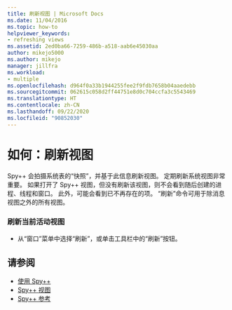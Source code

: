 ```yaml
---
title: 刷新视图 | Microsoft Docs
ms.date: 11/04/2016
ms.topic: how-to
helpviewer_keywords:
- refreshing views
ms.assetid: 2ed0ba66-7259-486b-a518-aab6e45030aa
author: mikejo5000
ms.author: mikejo
manager: jillfra
ms.workload:
- multiple
ms.openlocfilehash: d964f0a33b1944255fee2f9fdb7658b04aaedebb
ms.sourcegitcommit: 062615c058d2ff44751e8d0c704ccfa3c5543469
ms.translationtype: HT
ms.contentlocale: zh-CN
ms.lasthandoff: 09/22/2020
ms.locfileid: "90852030"
---
```

# <a name="how-to-refresh-the-view"></a>如何：刷新视图
Spy++ 会拍摄系统表的“快照”，并基于此信息刷新视图。 定期刷新系统视图非常重要。 如果打开了 Spy++ 视图，但没有刷新该视图，则不会看到随后创建的进程、线程和窗口。 此外，可能会看到已不再存在的项。 “刷新”命令可用于除消息视图之外的所有视图。

### <a name="to-refresh-the-currently-active-view"></a>刷新当前活动视图

- 从“窗口”菜单中选择“刷新”，或单击工具栏中的“刷新”按钮。

## <a name="see-also"></a>请参阅
- [使用 Spy++](../debugger/using-spy-increment.md)
- [Spy++ 视图](../debugger/spy-increment-views.md)
- [Spy++ 参考](../debugger/spy-increment-reference.md)